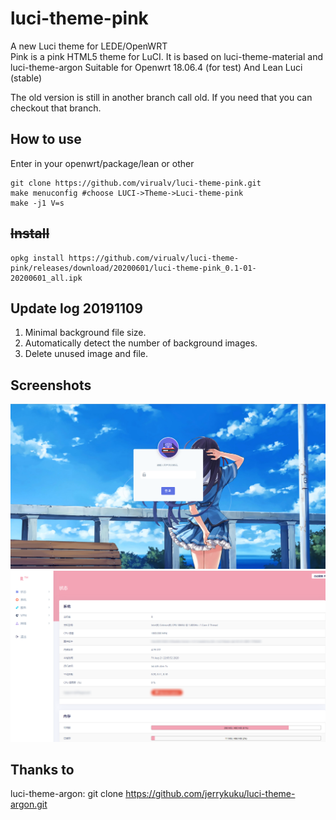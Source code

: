 # luci-theme-pink
A new Luci theme for LEDE/OpenWRT  
Pink is a pink HTML5 theme for LuCI. It is based on luci-theme-material and luci-theme-argon
Suitable for Openwrt 18.06.4 (for test) And Lean Luci (stable)  

The old version is still in another branch call old. If you need that you can checkout that branch.


## How to use

Enter in your openwrt/package/lean  or  other

```
git clone https://github.com/virualv/luci-theme-pink.git
make menuconfig #choose LUCI->Theme->Luci-theme-pink
make -j1 V=s
```
## ~~Install~~
```
opkg install https://github.com/virualv/luci-theme-pink/releases/download/20200601/luci-theme-pink_0.1-01-20200601_all.ipk
```

## Update log 20191109
1. Minimal background file size.
2. Automatically detect the number of background images.
3. Delete unused image and file.

## Screenshots
![pc1](/Screenshots/pc/pink1.png)
![pc2](/Screenshots/pc/pink2.png)




## Thanks to 
luci-theme-argon: git clone https://github.com/jerrykuku/luci-theme-argon.git
